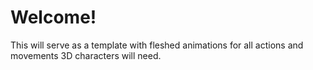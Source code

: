 # Welcome!

This will serve as a template with fleshed animations for all actions and movements 3D characters will need.
